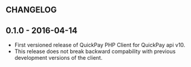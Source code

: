 ## CHANGELOG

## 0.1.0 - 2016-04-14

- First versioned release of QuickPay PHP Client for QuickPay api v10.
- This release does not break backward compability with previous development versions of the client.
